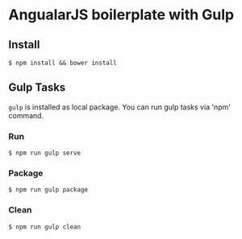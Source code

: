 AngualarJS boilerplate with Gulp
===

## Install

```
$ npm install && bower install
```

## Gulp Tasks

`gulp` is installed as local package. You can run gulp tasks via 'npm' command.

### Run

```
$ npm run gulp serve
```

### Package

```
$ npm run gulp package
```

### Clean

```
$ npm run gulp clean
```
